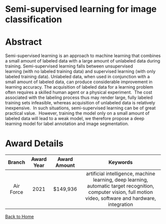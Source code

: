 
Semi-supervised learning for image classification
=================================================

# Abstract


Semi-supervised learning is an approach to machine learning that combines a small amount of labeled data with a large amount of unlabeled data during training. Semi-supervised learning falls between unsupervised learning (with no labeled training data) and supervised learning (with only labeled training data). Unlabeled data, when used in conjunction with a small amount of labeled data, can produce considerable improvement in learning accuracy. The acquisition of labeled data for a learning problem often requires a skilled human agent or a physical experiment.  The cost associated with the labeling process thus may render large, fully labeled training sets infeasible, whereas acquisition of unlabeled data is relatively inexpensive.  In such situations, semi-supervised learning can be of great practical value.  However, training the model only on a small amount of labeled data will lead to a weak model, we therefore propose a deep learning model for label annotation and image segmentation.  

# Award Details

|Branch|Award Year|Award Amount|Keywords|
| :---: | :---: | :---: | :---: |
|Air Force|2021|$149,936|artificial intelligence, machine learning, deep learning, automatic target recognition, computer vision, full motion video, software and hardware, integration|
  
  


[Back to Home](https://github.com/chrischow/dod_sbir_awards/DJ/#1767)